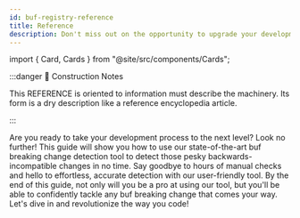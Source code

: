 ```yaml
---
id: buf-registry-reference
title: Reference
description: Don't miss out on the opportunity to upgrade your development process with our state-of-the-art buf breaking change detection tool!
---
```


import { Card, Cards } from "@site/src/components/Cards";

:::danger 🚧 Construction Notes

This REFERENCE is oriented to information must describe the machinery. Its form is a dry description like a reference
encyclopedia article.

:::

<Cards>
  <Card
    name="🖌 Tutorial"
    url="#"
    description="Lorem ipsum dolor sit amet, consectetur adipiscing elit, sed do eiusmod tempor incididunt ut labore et dolore magna aliqua."
  />
  <Card
    name="🚧 How To"
    url="#"
    description="Nisl tincidunt eget nullam non. Sed cras ornare arcu dui vivamus. Id neque aliquam vestibulum morbi blandit. Turpis nunc eget lorem dolor sed."
  />
  <Card
    name="🧱 Reference"
    url="#"
    description="Integer malesuada nunc vel risus commodo viverra maecenas accumsan. Faucibus vitae aliquet nec ullamcorper sit amet."
  />
  <Card
    name="🏗 Explanation"
    url="#"
    description="Scelerisque varius morbi enim nunc faucibus a pellentesque sit amet. Aenean sed adipiscing diam donec adipiscing tristique risus."
  />
</Cards>

Are you ready to take your development process to the next level? Look no further! This guide will show you how to use
our state-of-the-art buf breaking change detection tool to detect those pesky backwards-incompatible changes in no time.
Say goodbye to hours of manual checks and hello to effortless, accurate detection with our user-friendly tool. By the
end of this guide, not only will you be a pro at using our tool, but you'll be able to confidently tackle any buf
breaking change that comes your way. Let's dive in and revolutionize the way you code!
